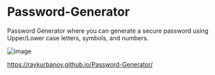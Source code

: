 # Password-Generator

Password Generator where you can generate a secure password using Upper/Lower case letters, symbols, and numbers.

![image](https://user-images.githubusercontent.com/51930819/182996118-f3985931-fad8-445a-8c8b-01ee2bff7280.png)

https://raykurbanov.github.io/Password-Generator/

